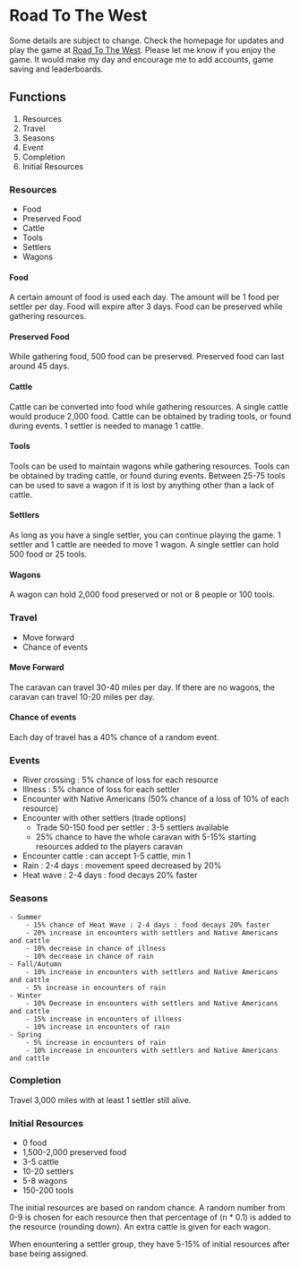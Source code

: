 # Road To The West
Some details are subject to change. Check the homepage for updates and play the game at [Road To The West](https://j-m-nichols.github.io/Road-To-The-West/).
Please let me know if you enjoy the game. It would make my day and encourage me to add accounts, game saving and leaderboards.

## Functions
1. Resources
2. Travel
3. Seasons
4. Event
5. Completion
6. Initial Resources

### Resources
- Food
- Preserved Food
- Cattle
- Tools
- Settlers
- Wagons

#### Food
A certain amount of food is used each day. The amount will be 1 food per settler per day. Food will expire after 3 days. Food can be preserved while gathering resources.

#### Preserved Food
While gathering food, 500 food can be preserved. Preserved food can last around 45 days.

#### Cattle
Cattle can be converted into food while gathering resources. A single cattle would produce 2,000 food. Cattle can be obtained by trading tools, or found during events. 1 settler is needed to manage 1 cattle.

#### Tools
Tools can be used to maintain wagons while gathering resources. Tools can be obtained by trading cattle, or found during events. Between 25-75 tools can be used to save a wagon if it is lost by anything other than a lack of cattle.

#### Settlers
As long as you have a single settler, you can continue playing the game. 1 settler and 1 cattle are needed to move 1 wagon. A single settler can hold 500 food or 25 tools.

#### Wagons
A wagon can hold 2,000 food preserved or not or 8 people or 100 tools.

### Travel
- Move forward
- Chance of events

#### Move Forward
The caravan can travel 30-40 miles per day. If there are no wagons, the caravan can travel 10-20 miles per day.

#### Chance of events
Each day of travel has a 40% chance of a random event.

### Events
- River crossing : 5% chance of loss for each resource
- Illness : 5% chance of loss for each settler
- Encounter with Native Americans (50% chance of a loss of 10% of each resource)
- Encounter with other settlers (trade options)
    - Trade 50-150 food per settler : 3-5 settlers available
    - 25% chance to have the whole caravan with 5-15% starting resources added to the players caravan
- Encounter cattle : can accept 1-5 cattle, min 1
- Rain : 2-4 days : movement speed decreased by 20%
- Heat wave : 2-4 days : food decays 20% faster

### Seasons
    - Summer
        - 15% chance of Heat Wave : 2-4 days : food decays 20% faster
        - 20% increase in encounters with settlers and Native Americans and cattle
        - 10% decrease in chance of illness
        - 10% decrease in chance of rain
    - Fall/Autumn
        - 10% increase in encounters with settlers and Native Americans and cattle
        - 5% increase in encounters of rain 
    - Winter
        - 10% Decrease in encounters with settlers and Native Americans and cattle
        - 15% increase in encounters of illness
        - 10% increase in encounters of rain 
    - Spring
        - 5% increase in encounters of rain        
        - 10% increase in encounters with settlers and Native Americans and cattle

### Completion
Travel 3,000 miles with at least 1 settler still alive.

### Initial Resources
- 0 food
- 1,500-2,000 preserved food
- 3-5 cattle
- 10-20 settlers
- 5-8 wagons
- 150-200 tools

The initial resources are based on random chance. A random number from 0-9 is chosen for each resource then that percentage of (n * 0.1) is added to the resource (rounding down). An extra cattle is given for each wagon.

When enountering a settler group, they have 5-15% of initial resources after base being assigned.
